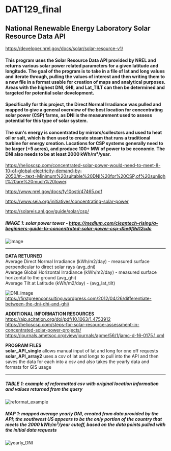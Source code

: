 # DAT129_final
## National Renewable Energy Laboratory Solar Resource Data API
https://developer.nrel.gov/docs/solar/solar-resource-v1/

#### This program uses the Solar Resource Data API provided by NREL and returns various solar power related parameters for a given latitude and longitude. The goal of the program is to take in a file of lat and long values and iterate through, pulling the values of interest and then writing them to a new file in a format usable for creation of maps and analytical purposes.  Areas with the highest DNI, GHI, and Lat_TILT can then be determined and targeted for potential solar development.  

#### Specifically for this project, the Direct Normal Irradiance was pulled and mapped to give a general overview of the best location for concentrating solar power (CSP) farms, as DNI is the measurement used to assess potential for this type of solar system.  

#### The sun's energy is concentrated by mirrors/collectors and used to heat oil or salt, which is then used to create steam that runs a traditional turbine for energy creation.  Locations for CSP systems generally need to be larger (+5 acres), and produce 100+ MW of power to be economic.  The DNI also needs to be at least 2000 kWh/m²/year.

https://helioscsp.com/concentrated-solar-power-would-need-to-meet-8-10-of-global-electricity-demand-by-2050/#:~:text=Minimum%20suitable%20DNI%20for%20CSP,of%20sunlight%20are%20much%20lower.  

https://www.nrel.gov/docs/fy10osti/47465.pdf  

https://www.seia.org/initiatives/concentrating-solar-power  

https://solareis.anl.gov/guide/solar/csp/  

##### IMAGE 1: solar power tower - https://medium.com/cleantech-rising/a-beginners-guide-to-concentrated-solar-power-csp-d5e6f9d12cdc

![image](https://user-images.githubusercontent.com/71047291/117904961-54136200-b2a0-11eb-8aec-c1585ada4576.png)  

__________
**DATA RETURNED**  
Average Direct Normal Irradiance (kWh/m2/day) - measured surface perpendicular to direct solar rays (avg_dni)  
Average Global Horizontal Irradiance (kWh/m2/day) - measured surface horizontal to the ground (avg_ghi)  
Average Tilt at Latitude (kWh/m2/day) - (avg_lat_tilt)  

![DNI_image](https://user-images.githubusercontent.com/71047291/117217248-11004d00-adcf-11eb-9e2c-3cbb660de132.jpg)
https://firstgreenconsulting.wordpress.com/2012/04/26/differentiate-between-the-dni-dhi-and-ghi/  

**ADDITIONAL INFORMATION RESOURCES**  
https://aip.scitation.org/doi/pdf/10.1063/1.4753912  
https://helioscsp.com/steps-for-solar-resource-assessment-in-concentrated-solar-power-projects/  
https://journals.ametsoc.org/view/journals/apme/56/1/jamc-d-16-0175.1.xml  
  
  
**PROGRAM FILES**  
**solar_API_single** allows manual input of lat and long for one off requests  
**solar_API_array2** uses a csv of lat and longs to pull into the API and then saves the data for each into a csv and also takes the yearly data and formats for GIS usage  

_________  
##### TABLE 1: example of reformatted csv with original location information and values returned from the query  

![reformat_example](https://user-images.githubusercontent.com/71047291/117218867-05faec00-add2-11eb-84be-407b66da8f6a.jpg)


##### MAP 1:  mapped average yearly DNI, created from data provided by the API; the southwest US appears to be the only portion of the country that meets the 2000 kWh/m²/year cutoff, based on the data points pulled with the initial data requests    

![yearly_DNI](https://user-images.githubusercontent.com/71047291/117088700-39ca0900-ad21-11eb-9e2d-aced4d6a4b31.jpg)  
